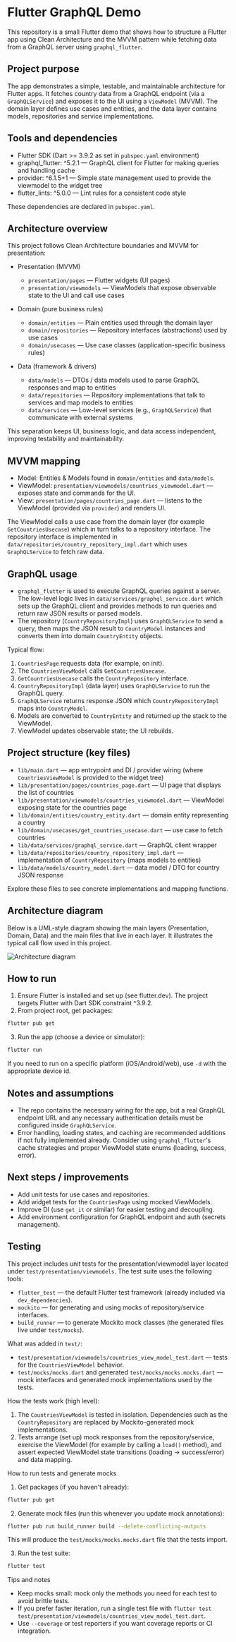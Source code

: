 # Flutter GraphQL Demo

This repository is a small Flutter demo that shows how to structure a Flutter app using Clean Architecture and the MVVM pattern while fetching data from a GraphQL server using `graphql_flutter`.

## Project purpose

The app demonstrates a simple, testable, and maintainable architecture for Flutter apps. It fetches country data from a GraphQL endpoint (via a `GraphQLService`) and exposes it to the UI using a `ViewModel` (MVVM). The domain layer defines use cases and entities, and the data layer contains models, repositories and service implementations.

## Tools and dependencies

- Flutter SDK (Dart >= 3.9.2 as set in `pubspec.yaml` environment)
- graphql_flutter: ^5.2.1 — GraphQL client for Flutter for making queries and handling cache
- provider: ^6.1.5+1 — Simple state management used to provide the viewmodel to the widget tree
- flutter_lints: ^5.0.0 — Lint rules for a consistent code style

These dependencies are declared in `pubspec.yaml`.

## Architecture overview

This project follows Clean Architecture boundaries and MVVM for presentation:

- Presentation (MVVM)
  - `presentation/pages` — Flutter widgets (UI pages)
  - `presentation/viewmodels` — ViewModels that expose observable state to the UI and call use cases

- Domain (pure business rules)
  - `domain/entities` — Plain entities used through the domain layer
  - `domain/repositories` — Repository interfaces (abstractions) used by use cases
  - `domain/usecases` — Use case classes (application-specific business rules)

- Data (framework & drivers)
  - `data/models` — DTOs / data models used to parse GraphQL responses and map to entities
  - `data/repositories` — Repository implementations that talk to services and map models to entities
  - `data/services` — Low-level services (e.g., `GraphQLService`) that communicate with external systems

This separation keeps UI, business logic, and data access independent, improving testability and maintainability.

## MVVM mapping

- Model: Entities & Models found in `domain/entities` and `data/models`.
- ViewModel: `presentation/viewmodels/countries_viewmodel.dart` — exposes state and commands for the UI.
- View: `presentation/pages/countries_page.dart` — listens to the ViewModel (provided via `provider`) and renders UI.

The ViewModel calls a use case from the domain layer (for example `GetCountriesUsecase`) which in turn talks to a repository interface. The repository interface is implemented in `data/repositories/country_repository_impl.dart` which uses `GraphQLService` to fetch raw data.

## GraphQL usage

- `graphql_flutter` is used to execute GraphQL queries against a server. The low-level logic lives in `data/services/graphql_service.dart` which sets up the GraphQL client and provides methods to run queries and return raw JSON results or parsed models.
- The repository (`CountryRepositoryImpl`) uses `GraphQLService` to send a query, then maps the JSON result to `CountryModel` instances and converts them into domain `CountryEntity` objects.

Typical flow:

1. `CountriesPage` requests data (for example, on init).
2. The `CountriesViewModel` calls `GetCountriesUsecase`.
3. `GetCountriesUsecase` calls the `CountryRepository` interface.
4. `CountryRepositoryImpl` (data layer) uses `GraphQLService` to run the GraphQL query.
5. `GraphQLService` returns response JSON which `CountryRepositoryImpl` maps into `CountryModel`.
6. Models are converted to `CountryEntity` and returned up the stack to the ViewModel.
7. ViewModel updates observable state; the UI rebuilds.

## Project structure (key files)

- `lib/main.dart` — app entrypoint and DI / provider wiring (where `CountriesViewModel` is provided to the widget tree)
- `lib/presentation/pages/countries_page.dart` — UI page that displays the list of countries
- `lib/presentation/viewmodels/countries_viewmodel.dart` — ViewModel exposing state for the countries page
- `lib/domain/entities/country_entity.dart` — domain entity representing a country
- `lib/domain/usecases/get_countries_usecase.dart` — use case to fetch countries
- `lib/data/services/graphql_service.dart` — GraphQL client wrapper
- `lib/data/repositories/country_repository_impl.dart` — implementation of `CountryRepository` (maps models to entities)
- `lib/data/models/country_model.dart` — data model / DTO for country JSON response

Explore these files to see concrete implementations and mapping functions.

## Architecture diagram

Below is a UML-style diagram showing the main layers (Presentation, Domain, Data) and the main files that live in each layer. It illustrates the typical call flow used in this project.

![Architecture diagram](assets/architecture.svg)

## How to run

1. Ensure Flutter is installed and set up (see flutter.dev). The project targets Flutter with Dart SDK constraint ^3.9.2.
2. From project root, get packages:

```bash
flutter pub get
```

3. Run the app (choose a device or simulator):

```bash
flutter run
```

If you need to run on a specific platform (iOS/Android/web), use `-d` with the appropriate device id.

## Notes and assumptions

- The repo contains the necessary wiring for the app, but a real GraphQL endpoint URL and any necessary authentication details must be configured inside `GraphQLService`.
- Error handling, loading states, and caching are recommended additions if not fully implemented already. Consider using `graphql_flutter`'s cache strategies and proper ViewModel state enums (loading, success, error).

## Next steps / improvements

- Add unit tests for use cases and repositories.
- Add widget tests for the `CountriesPage` using mocked ViewModels.
- Improve DI (use `get_it` or similar) for easier testing and decoupling.
- Add environment configuration for GraphQL endpoint and auth (secrets management).

## Testing

This project includes unit tests for the presentation/viewmodel layer located under `test/presentation/viewmodels`. The test suite uses the following tools:

- `flutter_test` — the default Flutter test framework (already included via `dev_dependencies`).
- `mockito` — for generating and using mocks of repository/service interfaces.
- `build_runner` — to generate Mockito mock classes (the generated files live under `test/mocks`).

What was added in `test/`:

- `test/presentation/viewmodels/countries_view_model_test.dart` — tests for the `CountriesViewModel` behavior.
- `test/mocks/mocks.dart` and generated `test/mocks/mocks.mocks.dart` — mock interfaces and generated mock implementations used by the tests.

How the tests work (high level):

1. The `CountriesViewModel` is tested in isolation. Dependencies such as the `CountryRepository` are replaced by Mockito-generated mock implementations.
2. Tests arrange (set up) mock responses from the repository/service, exercise the ViewModel (for example by calling a `load()` method), and assert expected ViewModel state transitions (loading → success/error) and data mapping.

How to run tests and generate mocks

1. Get packages (if you haven't already):

```bash
flutter pub get
```

2. Generate mock files (run this whenever you update mock annotations):

```bash
flutter pub run build_runner build --delete-conflicting-outputs
```

This will produce the `test/mocks/mocks.mocks.dart` file that the tests import.

3. Run the test suite:

```bash
flutter test
```

Tips and notes

- Keep mocks small: mock only the methods you need for each test to avoid brittle tests.
- If you prefer faster iteration, run a single test file with `flutter test test/presentation/viewmodels/countries_view_model_test.dart`.
- Use `--coverage` or test reporters if you want coverage reports or CI integration.
